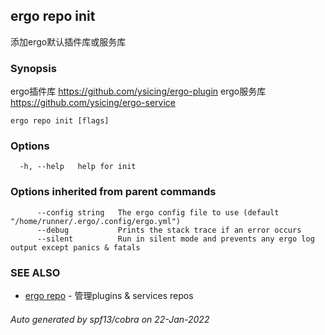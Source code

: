 ## ergo repo init

添加ergo默认插件库或服务库

### Synopsis



ergo插件库 https://github.com/ysicing/ergo-plugin
ergo服务库 https://github.com/ysicing/ergo-service


```
ergo repo init [flags]
```

### Options

```
  -h, --help   help for init
```

### Options inherited from parent commands

```
      --config string   The ergo config file to use (default "/home/runner/.ergo/.config/ergo.yml")
      --debug           Prints the stack trace if an error occurs
      --silent          Run in silent mode and prevents any ergo log output except panics & fatals
```

### SEE ALSO

* [ergo repo](ergo_repo.md)	 - 管理plugins & services repos

###### Auto generated by spf13/cobra on 22-Jan-2022
